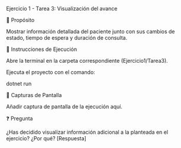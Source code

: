 Ejercicio 1 - Tarea 3: Visualización del avance

📌 Propósito

Mostrar información detallada del paciente junto con sus cambios de estado, tiempo de espera y duración de consulta.

📂 Instrucciones de Ejecución

Abre la terminal en la carpeta correspondiente (Ejercicio1/Tarea3).

Ejecuta el proyecto con el comando:

dotnet run

📸 Capturas de Pantalla

Añadir captura de pantalla de la ejecución aquí.

❓ Pregunta

¿Has decidido visualizar información adicional a la planteada en el ejercicio? ¿Por qué?
[Respuesta]